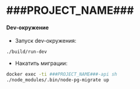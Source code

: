 
###PROJECT_NAME###
======

#### Dev-окружение
* Запуск dev-окружения:
```bash
./build/run-dev
```

* Накатить миграции:
```bash
docker exec -ti ###PROJECT_NAME###-api sh
./node_modules/.bin/node-pg-migrate up
```

